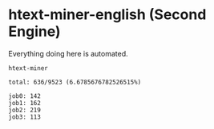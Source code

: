 # htext-miner-english (Second Engine)

Everything doing here is automated.

```
htext-miner

total: 636/9523 (6.6785676782526515%)

job0: 142
job1: 162
job2: 219
job3: 113
```